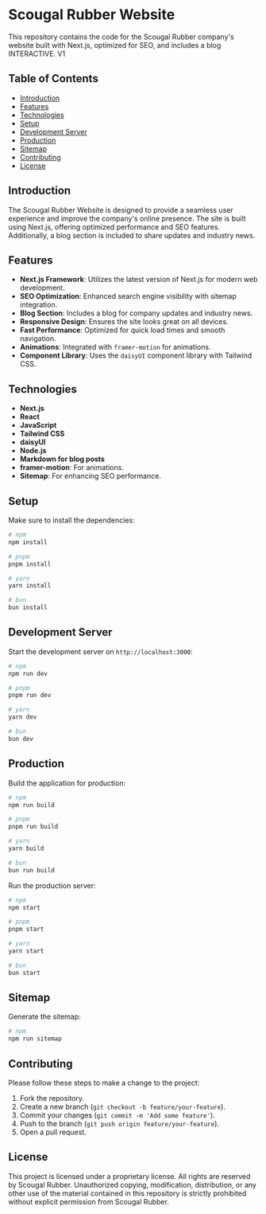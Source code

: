 # Scougal Rubber Website

This repository contains the code for the Scougal Rubber company's website built with Next.js, optimized for SEO, and includes a blog INTERACTIVE. V1

## Table of Contents

- [Introduction](#introduction)
- [Features](#features)
- [Technologies](#technologies)
- [Setup](#setup)
- [Development Server](#development-server)
- [Production](#production)
- [Sitemap](#sitemap)
- [Contributing](#contributing)
- [License](#license)

## Introduction

The Scougal Rubber Website is designed to provide a seamless user experience and improve the company's online presence. The site is built using Next.js, offering optimized performance and SEO features. Additionally, a blog section is included to share updates and industry news.

## Features

- **Next.js Framework**: Utilizes the latest version of Next.js for modern web development.
- **SEO Optimization**: Enhanced search engine visibility with sitemap integration.
- **Blog Section**: Includes a blog for company updates and industry news.
- **Responsive Design**: Ensures the site looks great on all devices.
- **Fast Performance**: Optimized for quick load times and smooth navigation.
- **Animations**: Integrated with `framer-motion` for animations.
- **Component Library**: Uses the `daisyUI` component library with Tailwind CSS.

## Technologies

- **Next.js**
- **React**
- **JavaScript**
- **Tailwind CSS**
- **daisyUI**
- **Node.js**
- **Markdown for blog posts**
- **framer-motion**: For animations.
- **Sitemap**: For enhancing SEO performance.

## Setup

Make sure to install the dependencies:

```bash
# npm
npm install

# pnpm
pnpm install

# yarn
yarn install

# bun
bun install
```

## Development Server

Start the development server on `http://localhost:3000`:

```bash
# npm
npm run dev

# pnpm
pnpm run dev

# yarn
yarn dev

# bun
bun dev
```

## Production

Build the application for production:

```bash
# npm
npm run build

# pnpm
pnpm run build

# yarn
yarn build

# bun
bun run build
```

Run the production server:

```bash
# npm
npm start

# pnpm
pnpm start

# yarn
yarn start

# bun
bun start
```

## Sitemap

Generate the sitemap:

```bash
# npm
npm run sitemap
```

## Contributing

Please follow these steps to make a change to the project:

1. Fork the repository.
2. Create a new branch (`git checkout -b feature/your-feature`).
3. Commit your changes (`git commit -m 'Add some feature'`).
4. Push to the branch (`git push origin feature/your-feature`).
5. Open a pull request.

## License

This project is licensed under a proprietary license. All rights are reserved by Scougal Rubber. Unauthorized copying, modification, distribution, or any other use of the material contained in this repository is strictly prohibited without explicit permission from Scougal Rubber.
